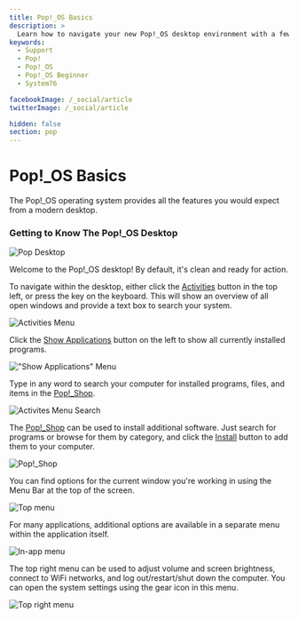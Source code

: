 ```yaml
---
title: Pop!_OS Basics
description: >
  Learn how to navigate your new Pop!_OS desktop environment with a few easy tips.
keywords:
  - Support
  - Pop!
  - Pop!_OS
  - Pop!_OS Beginner
  - System76

facebookImage: /_social/article
twitterImage: /_social/article

hidden: false
section: pop
---
```


# Pop!_OS Basics

The Pop!_OS operating system provides all the features you would expect from a modern desktop.

### Getting to Know The Pop!_OS Desktop

![Pop Desktop](/images/pop-basics/pop-desktop.png)

Welcome to the Pop!_OS desktop! By default, it's clean and ready for action.

To navigate within the desktop, either click the <u>Activities</u> button in the top left, or press the <kbd><font-awesome-icon :icon="['fab', 'pop-os']"></font-awesome-icon></kbd> key on the keyboard.  This will show an overview of all open windows and provide a text box to search your system.

![Activities Menu](/images/pop-basics/activities-view.png)

Click the <u>Show Applications</u> button on the left to show all currently installed programs.

!["Show Applications" Menu](/images/pop-basics/show-applications.png)

Type in any word to search your computer for installed programs, files, and items in the <u>Pop!_Shop</u>.

![Activites Menu Search](/images/pop-basics/search.png)

The <u>Pop!_Shop</u> can be used to install additional software. Just search for programs or browse for them by category, and click the <u>Install</u> button to add them to your computer.

![Pop!_Shop](/images/pop-basics/pop-shop.png)

You can find options for the current window you're working in using the Menu Bar at the top of the screen.

![Top menu](/images/pop-basics/pop-top-menu.png)

For many applications, additional options are available in a separate menu within the application itself.

![In-app menu](/images/pop-basics/pop-app-menu.png)

The top right menu can be used to adjust volume and screen brightness, connect to WiFi networks, and log out/restart/shut down the computer. You can open the system settings using the gear icon in this menu.

![Top right menu](/images/pop-basics/pop-settings.png)
